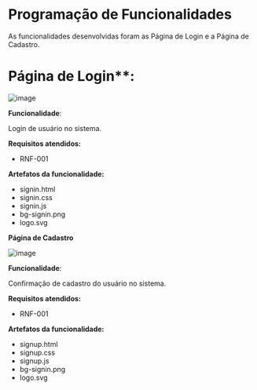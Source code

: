 # Programação de Funcionalidades

As funcionalidades desenvolvidas foram as Página de Login e a Página de Cadastro.

# Página de Login**:

![image](https://github.com/ICEI-PUC-Minas-PMV-ADS/pmv-ads-2023-1-e1-proj-web-t06-musica/assets/126628545/20e512a6-dd60-4a6a-a7cb-de70c5b3366e)


**Funcionalidade**:

Login de usuário no sistema.


**Requisitos atendidos:**

- RNF-001

**Artefatos da funcionalidade:**

- signin.html
- signin.css
- signin.js
- bg-signin.png
- logo.svg




**Página de Cadastro**

![image](https://github.com/ICEI-PUC-Minas-PMV-ADS/pmv-ads-2023-1-e1-proj-web-t06-musica/assets/126628545/9507fcd1-c06b-4d79-9394-d007cc662295)


**Funcionalidade**:

Confirmação de cadastro do usuário no sistema.


**Requisitos atendidos:**

- RNF-001

**Artefatos da funcionalidade:**

- signup.html
- signup.css
- signup.js
- bg-signin.png
- logo.svg


